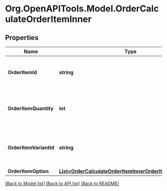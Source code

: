 # Org.OpenAPITools.Model.OrderCalculateOrderItemInner

## Properties

Name | Type | Description | Notes
------------ | ------------- | ------------- | -------------
**OrderItemId** | **string** | Defines orders specified by order item id | 
**OrderItemQuantity** | **int** | Defines orders specified by order item quantity | 
**OrderItemVariantId** | **string** | Ordered product variant. Where x is order item ID | [optional] 
**OrderItemOption** | [**List&lt;OrderCalculateOrderItemInnerOrderItemOptionInner&gt;**](OrderCalculateOrderItemInnerOrderItemOptionInner.md) |  | [optional] 

[[Back to Model list]](../README.md#documentation-for-models) [[Back to API list]](../README.md#documentation-for-api-endpoints) [[Back to README]](../README.md)

